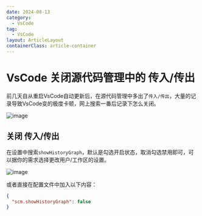 ```yaml
---
date: 2024-08-13
category:
  - VsCode
tag:
  - VsCode
layout: ArticleLayout
containerClass: article-container
---
```


# VsCode 关闭源代码管理中的 传入/传出

前几天自从重启VsCode自动更新后，在源代码管理中多出了`传入/传出`，大量的记录导致VsCode变的极度卡顿，网上搜索一番后记录下怎么关闭。

<!-- more -->

![image](https://image.liubing.me/i/2024/08/13/66bb03400d623.png)

## 关闭 传入/传出

在设置中搜索`showHistoryGraph`，默认是勾选开启状态，取消勾选禁用即可，可以据你的需求选择更改用户/工作区的设置。

![image](https://image.liubing.me/i/2024/08/13/66bb03f4bb3fe.png)

或者直接在配置文件中加入以下内容：

```json
{
  "scm.showHistoryGraph": false
}
```
